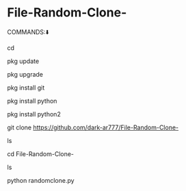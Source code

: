# File-Random-Clone-


COMMANDS:⬇️


cd

pkg update

pkg upgrade

pkg install git

pkg install python

pkg install python2

git clone https://github.com/dark-ar777/File-Random-Clone-

ls

cd File-Random-Clone-

ls

python randomclone.py
